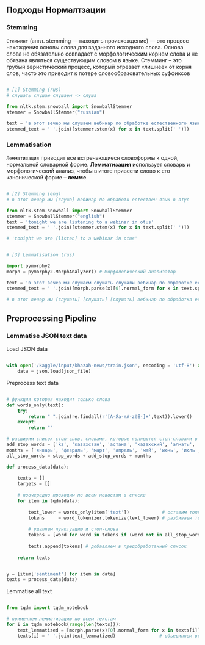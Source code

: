 ## **Подходы Нормалтзации**

### Stemming

<code>Стемминг</code> (англ. stemming — находить происхождение) — это процесс нахождения основы слова для заданного исходного слова. Основа слова не обязательно совпадает с морфологическим корнем слова и не обязана являться существующим словом в языке. Стемминг – это грубый эвристический процесс, который отрезает «лишнее» от корня слов, часто это приводит к потере словообразовательных суффиксов


```python

# [1] Stemming (rus)
# слушать слушаю слушаем -> слуша 
 
from nltk.stem.snowball import SnowballStemmer 
stemmer = SnowballStemmer("russian")

text = 'в этот вечер мы слушаем вебинар по обработке естественного языка в отус'
stemmed_text = ' '.join([stemmer.stem(x) for x in text.split(' ')])

```

### Lemmatisation

<code>Лемматизация</code> приводит все встречающиеся словоформы к одной, нормальной словарной форме. **Лемматизация** использует словарь и морфологический анализ, чтобы в итоге привести слово к его канонической форме – **лемме**.

```python

# [2] Stemming (eng)
# в этот вечер мы [слуша] вебинар по обработк естествен язык в отус

from nltk.stem.snowball import SnowballStemmer 
stemmer = SnowballStemmer("english")
text = 'tonight we are listening to a webinar in otus'
stemmed_text = ' '.join([stemmer.stem(x) for x in text.split(' ')])

# 'tonight we are [listen] to a webinar in otus'

```


```python

# [3] Lemmatisation (rus)

import pymorphy2 
morph = pymorphy2.MorphAnalyzer() # Морфологический анализатор

text = 'в этот вечер мы слушаем слушать слушали вебинар по обработке естественного языка в отус'
stemmed_text = ' '.join([morph.parse(x)[0].normal_form for x in text.split(' ')])

# в этот вечер мы [слушать] [слушать] [слушать] вебинар по обработка естественный язык в отус

```

## **Preprocessing Pipeline**
### Lemmatise JSON text data

Load JSON data

```python

with open('/kaggle/input/khazah-news/train.json', encoding = 'utf-8') as json_file:
    data = json.load(json_file)

```

Preprocess text data

```python

# функция которая находит только слова
def words_only(text):
    try:
        return " ".join(re.findall(r'[А-Яа-яA-zёЁ-]+',text)).lower()
    except:
        return ""

# расширим список стоп-слов, словами, которые являеются стоп-словами в данной задаче
add_stop_words = ['kz', 'казахстан', 'астана', 'казахский', 'алматы', 'ао', 'оао', 'ооо']
months = ['январь', 'февраль', 'март', 'апрель', 'май', 'июнь', 'июль', 'август', 'сентябрь', 'октябрь', 'ноябрь', 'декабрь',]
all_stop_words = stop_words + add_stop_words + months

def process_data(data):
    
    texts = []
    targets = []
    
    # поочередно проходим по всем новостям в списке
    for item in tqdm(data):
               
        text_lower = words_only(item['text'])            # оставим только слова (str)
        tokens     = word_tokenizer.tokenize(text_lower) # разбиваем текст на слова (lst of str)
        
        # удаляем пунктуацию и стоп-слова
        tokens = [word for word in tokens if (word not in all_stop_words and not word.isnumeric())]
        
        texts.append(tokens) # добавляем в предобработанный список
    
    return texts


y = [item['sentiment'] for item in data]
texts = process_data(data)

```

Lemmatise all text

```python

from tqdm import tqdm_notebook

# применяем лемматизацию ко всем текстам
for i in tqdm_notebook(range(len(texts))):          
    text_lemmatized = [morph.parse(x)[0].normal_form for x in texts[i]] # применяем лемматизацию для каждого слова в тексте
    texts[i] = ' '.join(text_lemmatized)                # объединяем все слова в одну строку через пробел
    
```
